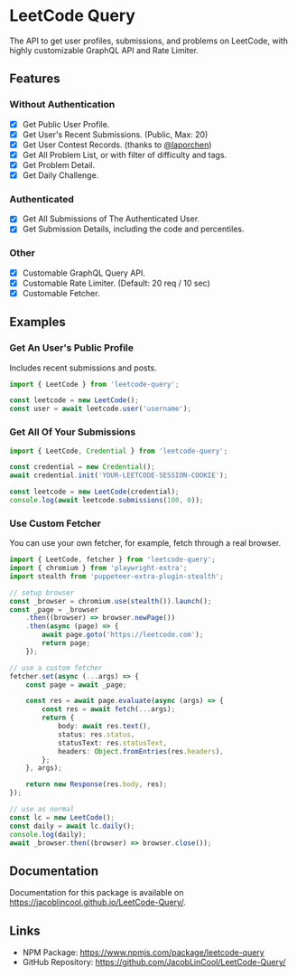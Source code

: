 # LeetCode Query

The API to get user profiles, submissions, and problems on LeetCode, with highly customizable GraphQL API and Rate Limiter.

## Features

### Without Authentication

- [x] Get Public User Profile.
- [x] Get User's Recent Submissions. (Public, Max: 20)
- [x] Get User Contest Records. (thanks to [@laporchen](https://github.com/laporchen))
- [x] Get All Problem List, or with filter of difficulty and tags.
- [x] Get Problem Detail.
- [x] Get Daily Challenge.

### Authenticated

- [x] Get All Submissions of The Authenticated User.
- [x] Get Submission Details, including the code and percentiles.

### Other

- [x] Customable GraphQL Query API.
- [x] Customable Rate Limiter. (Default: 20 req / 10 sec)
- [x] Customable Fetcher.

## Examples

### Get An User's Public Profile

Includes recent submissions and posts.

```typescript
import { LeetCode } from 'leetcode-query';

const leetcode = new LeetCode();
const user = await leetcode.user('username');
```

### Get All Of Your Submissions

```typescript
import { LeetCode, Credential } from 'leetcode-query';

const credential = new Credential();
await credential.init('YOUR-LEETCODE-SESSION-COOKIE');

const leetcode = new LeetCode(credential);
console.log(await leetcode.submissions(100, 0));
```

### Use Custom Fetcher

You can use your own fetcher, for example, fetch through a real browser.

```typescript
import { LeetCode, fetcher } from 'leetcode-query';
import { chromium } from 'playwright-extra';
import stealth from 'puppeteer-extra-plugin-stealth';

// setup browser
const _browser = chromium.use(stealth()).launch();
const _page = _browser
	.then((browser) => browser.newPage())
	.then(async (page) => {
		await page.goto('https://leetcode.com');
		return page;
	});

// use a custom fetcher
fetcher.set(async (...args) => {
	const page = await _page;

	const res = await page.evaluate(async (args) => {
		const res = await fetch(...args);
		return {
			body: await res.text(),
			status: res.status,
			statusText: res.statusText,
			headers: Object.fromEntries(res.headers),
		};
	}, args);

	return new Response(res.body, res);
});

// use as normal
const lc = new LeetCode();
const daily = await lc.daily();
console.log(daily);
await _browser.then((browser) => browser.close());
```

## Documentation

Documentation for this package is available on <https://jacoblincool.github.io/LeetCode-Query/>.

## Links

- NPM Package: <https://www.npmjs.com/package/leetcode-query>
- GitHub Repository: <https://github.com/JacobLinCool/LeetCode-Query/>
